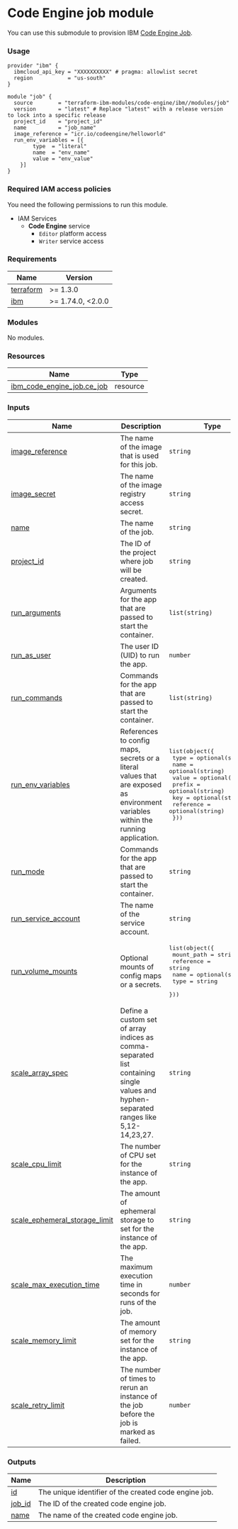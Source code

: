 # Code Engine job module

You can use this submodule to provision IBM [Code Engine Job](https://cloud.ibm.com/docs/codeengine?topic=codeengine-getting-started).


### Usage
```hcl
provider "ibm" {
  ibmcloud_api_key = "XXXXXXXXXX" # pragma: allowlist secret
  region           = "us-south"
}

module "job" {
  source        = "terraform-ibm-modules/code-engine/ibm//modules/job"
  version       = "latest" # Replace "latest" with a release version to lock into a specific release
  project_id    = "project_id"
  name          = "job_name"
  image_reference = "icr.io/codeengine/helloworld"
  run_env_variables = [{
        type  = "literal"
        name  = "env_name"
        value = "env_value"
    }]
}
```

### Required IAM access policies

You need the following permissions to run this module.

- IAM Services
    - **Code Engine** service
        - `Editor` platform access
        - `Writer` service access

<!-- BEGINNING OF PRE-COMMIT-TERRAFORM DOCS HOOK -->
### Requirements

| Name | Version |
|------|---------|
| <a name="requirement_terraform"></a> [terraform](#requirement\_terraform) | >= 1.3.0 |
| <a name="requirement_ibm"></a> [ibm](#requirement\_ibm) | >= 1.74.0, <2.0.0 |

### Modules

No modules.

### Resources

| Name | Type |
|------|------|
| [ibm_code_engine_job.ce_job](https://registry.terraform.io/providers/ibm-cloud/ibm/latest/docs/resources/code_engine_job) | resource |

### Inputs

| Name | Description | Type | Default | Required |
|------|-------------|------|---------|:--------:|
| <a name="input_image_reference"></a> [image\_reference](#input\_image\_reference) | The name of the image that is used for this job. | `string` | n/a | yes |
| <a name="input_image_secret"></a> [image\_secret](#input\_image\_secret) | The name of the image registry access secret. | `string` | `null` | no |
| <a name="input_name"></a> [name](#input\_name) | The name of the job. | `string` | n/a | yes |
| <a name="input_project_id"></a> [project\_id](#input\_project\_id) | The ID of the project where job will be created. | `string` | n/a | yes |
| <a name="input_run_arguments"></a> [run\_arguments](#input\_run\_arguments) | Arguments for the app that are passed to start the container. | `list(string)` | `[]` | no |
| <a name="input_run_as_user"></a> [run\_as\_user](#input\_run\_as\_user) | The user ID (UID) to run the app. | `number` | `null` | no |
| <a name="input_run_commands"></a> [run\_commands](#input\_run\_commands) | Commands for the app that are passed to start the container. | `list(string)` | `[]` | no |
| <a name="input_run_env_variables"></a> [run\_env\_variables](#input\_run\_env\_variables) | References to config maps, secrets or a literal values that are exposed as environment variables within the running application. | <pre>list(object({<br/>    type      = optional(string)<br/>    name      = optional(string)<br/>    value     = optional(string)<br/>    prefix    = optional(string)<br/>    key       = optional(string)<br/>    reference = optional(string)<br/>  }))</pre> | `[]` | no |
| <a name="input_run_mode"></a> [run\_mode](#input\_run\_mode) | Commands for the app that are passed to start the container. | `string` | `"task"` | no |
| <a name="input_run_service_account"></a> [run\_service\_account](#input\_run\_service\_account) | The name of the service account. | `string` | `"default"` | no |
| <a name="input_run_volume_mounts"></a> [run\_volume\_mounts](#input\_run\_volume\_mounts) | Optional mounts of config maps or a secrets. | <pre>list(object({<br/>    mount_path = string<br/>    reference  = string<br/>    name       = optional(string)<br/>    type       = string<br/>  }))</pre> | `[]` | no |
| <a name="input_scale_array_spec"></a> [scale\_array\_spec](#input\_scale\_array\_spec) | Define a custom set of array indices as comma-separated list containing single values and hyphen-separated ranges like 5,12-14,23,27. | `string` | `null` | no |
| <a name="input_scale_cpu_limit"></a> [scale\_cpu\_limit](#input\_scale\_cpu\_limit) | The number of CPU set for the instance of the app. | `string` | `"1"` | no |
| <a name="input_scale_ephemeral_storage_limit"></a> [scale\_ephemeral\_storage\_limit](#input\_scale\_ephemeral\_storage\_limit) | The amount of ephemeral storage to set for the instance of the app. | `string` | `"400M"` | no |
| <a name="input_scale_max_execution_time"></a> [scale\_max\_execution\_time](#input\_scale\_max\_execution\_time) | The maximum execution time in seconds for runs of the job. | `number` | `7200` | no |
| <a name="input_scale_memory_limit"></a> [scale\_memory\_limit](#input\_scale\_memory\_limit) | The amount of memory set for the instance of the app. | `string` | `"4G"` | no |
| <a name="input_scale_retry_limit"></a> [scale\_retry\_limit](#input\_scale\_retry\_limit) | The number of times to rerun an instance of the job before the job is marked as failed. | `number` | `3` | no |

### Outputs

| Name | Description |
|------|-------------|
| <a name="output_id"></a> [id](#output\_id) | The unique identifier of the created code engine job. |
| <a name="output_job_id"></a> [job\_id](#output\_job\_id) | The ID of the created code engine job. |
| <a name="output_name"></a> [name](#output\_name) | The name of the created code engine job. |
<!-- END OF PRE-COMMIT-TERRAFORM DOCS HOOK -->
